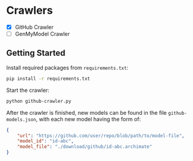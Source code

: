 # Crawlers

- [X] GitHub Crawler
- [ ] GenMyModel Crawler

## Getting Started

Install required packages from `requirements.txt`:

```bash
pip install -r requirements.txt
```

Start the crawler:

```bash
python github-crawler.py
```

After the crawler is finished, new models can be found in the file `github-models.json`, with each new model having the form of:

```json
{
    "url": "https://github.com/user/repo/blob/path/to/model-file",
    "model_id": "id-abc",
    "model_file": "./download/github/id-abc.archimate"
}
```